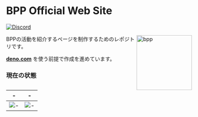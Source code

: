 # BPP Official Web Site

[![Discord](https://img.shields.io/discord/895078439709708318?logo=discord&style=social&label=discord)](https://discord.gg/bpp)

<img align="right" src="https://cdn.discordapp.com/attachments/895078442637336628/919609231739617311/BPP_1.png" height="150px" alt="bpp">

BPPの活動を紹介するページを制作するためのレポジトリです。

**[deno.com](https://dash.deno.com/projects/bpp)** を使う前提で作成を進めています。

### 現在の状態

| - | - |
| - | - |
|![-](https://user-images.githubusercontent.com/2094723/158048045-e42c1607-10f2-4a98-ab4d-553c2472beea.png)|![-](https://user-images.githubusercontent.com/2094723/158048040-dc0991c7-169b-4884-b8da-d79eb4ddca81.png)|


